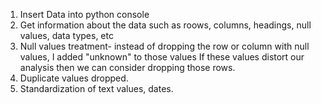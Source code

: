 1) Insert Data into python console
2) Get information about the data such as roows, columns, headings, null values, data types, etc
3) Null values treatment- instead of dropping the row or column with null values, I added "unknown" to those values
   If these values distort our analysis then we can consider dropping those rows.
4) Duplicate values dropped.
5) Standardization of text values, dates.
